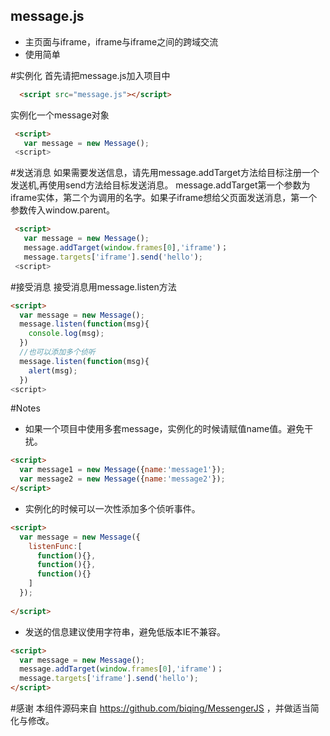 ## message.js
 - 主页面与iframe，iframe与iframe之间的跨域交流
 - 使用简单


#实例化
  首先请把message.js加入项目中
```html
  <script src="message.js"></script>
```
  实例化一个message对象
```html
 <script>
   var message = new Message();
 <script>
```
#发送消息
  如果需要发送信息，请先用message.addTarget方法给目标注册一个发送机,再使用send方法给目标发送消息。
  message.addTarget第一个参数为iframe实体，第二个为调用的名字。如果子iframe想给父页面发送消息，第一个参数传入window.parent。
```html
 <script>
   var message = new Message();
   message.addTarget(window.frames[0],'iframe')；
   message.targets['iframe'].send('hello');
 <script>
```
#接受消息
 接受消息用message.listen方法
 ```html
 <script>
   var message = new Message();
   message.listen(function(msg){
     console.log(msg);
   })
   //也可以添加多个侦听
   message.listen(function(msg){
     alert(msg);
   })
 <script>
```
#Notes
 - 如果一个项目中使用多套message，实例化的时候请赋值name值。避免干扰。
 
 ```html
 <script>
   var message1 = new Message({name:'message1'});
   var message2 = new Message({name:'message2'});
 </script>
 ```
 - 实例化的时候可以一次性添加多个侦听事件。
 ```html
 <script>
   var message = new Message({
     listenFunc:[
       function(){},
       function(){},
       function(){}
     ]
   });
   
 </script>
 ```
  - 发送的信息建议使用字符串，避免低版本IE不兼容。
 ```html
 <script>
   var message = new Message();
   message.addTarget(window.frames[0],'iframe')；
   message.targets['iframe'].send('hello');
 </script>
 ```
#感谢
  本组件源码来自 https://github.com/biqing/MessengerJS ，并做适当简化与修改。
